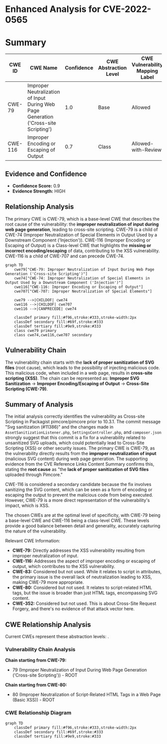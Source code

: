# Enhanced Analysis for CVE-2022-0565

# Summary
| CWE ID | CWE Name | Confidence | CWE Abstraction Level | CWE Vulnerability Mapping Label | CWE-Vulnerability Mapping Notes |
|---|---|---|---|---|---|
| CWE-79 | Improper Neutralization of Input During Web Page Generation ('Cross-site Scripting') | 1.0 | Base | Allowed | Primary CWE |
| CWE-116 | Improper Encoding or Escaping of Output | 0.7 | Class | Allowed-with-Review | Secondary Candidate |

## Evidence and Confidence

*   **Confidence Score:** 0.9
*   **Evidence Strength:** HIGH

## Relationship Analysis
The primary CWE is CWE-79, which is a base-level CWE that describes the root cause of the vulnerability: the **improper neutralization of input during web page generation**, leading to cross-site scripting. CWE-79 is a child of CWE-74 (Improper Neutralization of Special Elements in Output Used by a Downstream Component ('Injection')). CWE-116 (Improper Encoding or Escaping of Output) is a Class-level CWE that highlights the **missing or incorrect encoding/escaping** of data, contributing to the XSS vulnerability. CWE-116 is a child of CWE-707 and can precede CWE-74.

```mermaid
graph TD
    cwe79["CWE-79: Improper Neutralization of Input During Web Page Generation ('Cross-site Scripting')"]
    cwe74["CWE-74: Improper Neutralization of Special Elements in Output Used by a Downstream Component ('Injection')"]
    cwe116["CWE-116: Improper Encoding or Escaping of Output"]
    cwe707["CWE-707: Improper Neutralization of Special Elements"]

    cwe79 -->|CHILDOF| cwe74
    cwe116 -->|CHILDOF| cwe707
    cwe116 -->|CANPRECEDE| cwe74
    
    classDef primary fill:#f96,stroke:#333,stroke-width:2px
    classDef secondary fill:#69f,stroke:#333
    classDef tertiary fill:#9e9,stroke:#333
    class cwe79 primary
    class cwe74,cwe116,cwe707 secondary
```

## Vulnerability Chain
The vulnerability chain starts with the **lack of proper sanitization of SVG files** (root cause), which leads to the possibility of injecting malicious code. This malicious code, when included in a web page, results in **cross-site scripting (XSS)**. The chain can be represented as: **Improper SVG Sanitization** -> **Improper Encoding/Escaping of Output** -> **Cross-Site Scripting (CWE-79)**.

## Summary of Analysis
The initial analysis correctly identifies the vulnerability as Cross-site Scripting in Packagist pimcore/pimcore prior to 10.3.1. The commit message "Svg sanitization (#11386)" and the changes made in `AssetSanitizationListener.php`, `SettingsController.php`, and `composer.json` strongly suggest that this commit is a fix for a vulnerability related to unsanitized SVG uploads, which could potentially lead to Cross-Site Scripting (XSS) or other security issues. The primary CWE is CWE-79, as the vulnerability directly results from the **improper neutralization of input** (malicious SVG content) during web page generation. The supporting evidence from the CVE Reference Links Content Summary confirms this, stating the **root cause** as "the **lack of proper sanitization of SVG files** uploaded through Pimcore."

CWE-116 is considered a secondary candidate because the fix involves sanitizing the SVG content, which can be seen as a form of encoding or escaping the output to prevent the malicious code from being executed. However, CWE-79 is a more direct representation of the vulnerability's impact, which is XSS.

The chosen CWEs are at the optimal level of specificity, with CWE-79 being a base-level CWE and CWE-116 being a class-level CWE. These levels provide a good balance between detail and generality, accurately capturing the nature of the vulnerability.

Relevant CWE Information:
- **CWE-79:** Directly addresses the XSS vulnerability resulting from improper neutralization of input.
- **CWE-116:** Addresses the aspect of improper encoding or escaping of output, which contributes to the XSS vulnerability.
- **CWE-83:** Considered but not used. While it relates to script in attributes, the primary issue is the overall lack of neutralization leading to XSS, making CWE-79 more appropriate.
- **CWE-80:** Considered but not used. It relates to script-related HTML tags, but the issue is broader than just HTML tags, encompassing SVG content.
- **CWE-352:** Considered but not used. This is about Cross-Site Request Forgery, and there's no evidence of that attack vector here.


## CWE Relationship Analysis

Current CWEs represent these abstraction levels: .


### Vulnerability Chain Analysis

**Chain starting from CWE-79:**
- 79 (Improper Neutralization of Input During Web Page Generation ('Cross-site Scripting')) - ROOT


**Chain starting from CWE-80:**
- 80 (Improper Neutralization of Script-Related HTML Tags in a Web Page (Basic XSS)) - ROOT



### CWE Relationship Diagram

```mermaid
graph TD
    classDef primary fill:#f96,stroke:#333,stroke-width:2px
    classDef secondary fill:#69f,stroke:#333
    classDef tertiary fill:#9e9,stroke:#333
```